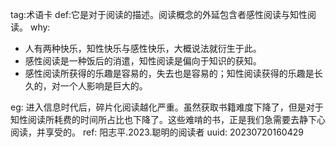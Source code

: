 tag:术语卡
def:它是对于阅读的描述。阅读概念的外延包含者感性阅读与知性阅读。
why:
* 人有两种快乐，知性快乐与感性快乐，大概说法就衍生于此。
* 感性阅读是一种饭后的消遣，知性阅读是偏向于知识的获知。
* 感性阅读所获得的乐趣是容易的，失去也是容易的；知性阅读获得的乐趣是长久的，对一个人影响是巨大的。
  
eg: 进入信息时代后，碎片化阅读越化严重。虽然获取书籍难度下降了，但是对于知性阅读所耗费的时间所占比也下降了。这些难啃的书，正是我们急需要去静下心阅读，并享受的。
ref: 阳志平.2023.聪明的阅读者
uuid: 20230720160429